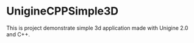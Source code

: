 # UnigineCPPSimple3D
This is project demonstrate simple 3d application made with Unigine 2.0 and C++.
